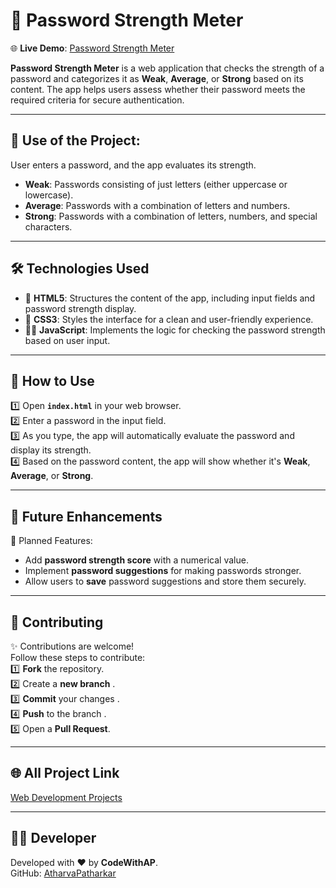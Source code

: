 # 🔐 Password Strength Meter

🌐 **Live Demo**: [Password Strength Meter](https://atharvapatharkar.github.io/web-development-projects/Password%20Strength%20Meter/index.html)

**Password Strength Meter** is a web application that checks the strength of a password and categorizes it as **Weak**, **Average**, or **Strong** based on its content. The app helps users assess whether their password meets the required criteria for secure authentication.

---

## 🌟 Use of the Project:

User enters a password, and the app evaluates its strength.  
- **Weak**: Passwords consisting of just letters (either uppercase or lowercase).  
- **Average**: Passwords with a combination of letters and numbers.  
- **Strong**: Passwords with a combination of letters, numbers, and special characters.

---

## 🛠️ Technologies Used

- 📄 **HTML5**: Structures the content of the app, including input fields and password strength display.
- 🎨 **CSS3**: Styles the interface for a clean and user-friendly experience.
- 🧑‍💻 **JavaScript**: Implements the logic for checking the password strength based on user input.

---

## 🚀 How to Use

1️⃣ Open **`index.html`** in your web browser.  
2️⃣ Enter a password in the input field.  
3️⃣ As you type, the app will automatically evaluate the password and display its strength.  
4️⃣ Based on the password content, the app will show whether it's **Weak**, **Average**, or **Strong**.

---

## 🔮 Future Enhancements

📌 Planned Features:  
- Add **password strength score** with a numerical value.  
- Implement **password suggestions** for making passwords stronger.  
- Allow users to **save** password suggestions and store them securely.

---

## 🤝 Contributing

✨ Contributions are welcome!  
Follow these steps to contribute:  
1️⃣ **Fork** the repository.  
2️⃣ Create a **new branch** .  
3️⃣ **Commit** your changes .  
4️⃣ **Push** to the branch .  
5️⃣ Open a **Pull Request**.

---

## 🌐 All Project Link

[Web Development Projects](https://atharvapatharkar.github.io/web-development-projects/)

---

## 🧑‍💻 Developer

Developed with ❤️ by **CodeWithAP**.  
GitHub: [AtharvaPatharkar](https://github.com/AtharvaPatharkar)
